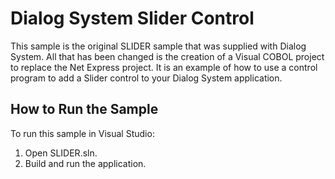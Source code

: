 # Dialog System Slider Control

This sample is the original SLIDER sample that was supplied with Dialog System.
All that has been changed is the creation of a Visual COBOL project to replace
the Net Express project. It is an example of how to use a
control program to add a Slider control to your Dialog System application.

## How to Run the Sample

To run this sample in Visual Studio:

1. Open SLIDER.sln.
2. Build and run the application.
